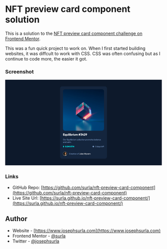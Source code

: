 # NFT preview card component solution

This is a solution to the [NFT preview card component challenge on Frontend Mentor](https://www.frontendmentor.io/challenges/nft-preview-card-component-SbdUL_w0U).

This was a fun quick project to work on. When I first started building websites, it was diffcult to work with CSS. CSS was often confusing but as I continue to code more, the easier it got.

### Screenshot

![](./screenshot.png)

### Links

- GitHub Repo: [https://github.com/surla/nft-preview-card-component](https://github.com/surla/nft-preview-card-component)
- Live Site Url: [https://surla.github.io/nft-preview-card-component/](https://surla.github.io/nft-preview-card-component/)

## Author

- Website - [https://www.josephsurla.com](https://www.josephsurla.com)
- Frontend Mentor - [@surla](https://www.frontendmentor.io/profile/surla)
- Twitter - [@josephsurla](https://www.twitter.com/josephsurla)
